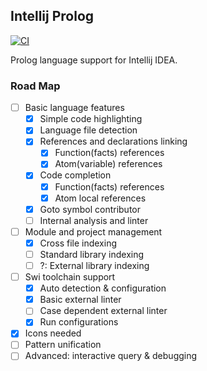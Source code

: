 Intellij Prolog
---
[![CI](https://github.com/Phosphorus15/intellij-prolog/workflows/CI/badge.svg)](https://github.com/Phosphorus15/intellij-prolog/actions)

Prolog language support for Intellij IDEA.

### Road Map
- [ ] Basic language features
    - [x] Simple code highlighting
    - [x] Language file detection
    - [x] References and declarations linking
        - [x] Function(facts) references
        - [x] Atom(variable) references
    - [x] Code completion
        - [x] Function(facts) references
        - [x] Atom local references
    - [x] Goto symbol contributor
    - [ ] Internal analysis and linter
- [ ] Module and project management
    - [x] Cross file indexing
    - [ ] Standard library indexing
    - [ ] ?: External library indexing
- [ ] Swi toolchain support
    - [x] Auto detection & configuration
    - [x] Basic external linter
    - [ ] Case dependent external linter
    - [x] Run configurations
- [x] Icons needed
- [ ] Pattern unification
- [ ] Advanced: interactive query & debugging
